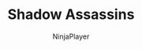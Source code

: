 ---
title: "Shadow Assassins"
tier: "B Tier"
author: "NinjaPlayer"
updatedAt: "3 días atrás"
tags: ["Assassins", "Shadow", "Burst", "High Risk"]
description: "A high-risk, high-reward composition focused on eliminating key enemy champions quickly. Requires precise positioning and timing."
gameplayMode: "Best for experienced players who understand positioning mechanics. Works well in fast-paced games but struggles against heavy tank compositions."
coreItems:
  - name: "Deathblade"
    description: "Stacks attack damage on kills."
  - name: "Guardian Angel"
    description: "Revives champion on death."
  - name: "Quicksilver"
    description: "Prevents crowd control effects."
  - name: "Hextech Gunblade"
    description: "Heals based on damage dealt."
augments:
  - name: "Assassin's Toolkit"
    description: "Assassins gain bonus critical strike chance."
    icon: "sword"
  - name: "Shadow Clone"
    description: "Champions have a chance to dodge attacks."
    icon: "visibility_off"
  - name: "First Strike"
    description: "Deal bonus damage to full health enemies."
    icon: "flash_on"
board:
  champions:
    - name: "Akali"
      position: { row: 3, col: 0 }
      items: ["Deathblade", "Guardian Angel"]
      stars: 3
    - name: "Katarina"
      position: { row: 3, col: 6 }
      items: ["Quicksilver", "Hextech Gunblade"]
      stars: 2
    - name: "Yone"
      position: { row: 2, col: 1 }
      items: ["Infinity Edge"]
      stars: 2
    - name: "Yasuo"
      position: { row: 2, col: 5 }
      stars: 2
    - name: "Viego"
      position: { row: 1, col: 0 }
      stars: 1
    - name: "Naafiri"
      position: { row: 1, col: 6 }
      stars: 1
    - name: "Gwen"
      position: { row: 0, col: 3 }
      stars: 1
---